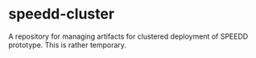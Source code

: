 # speedd-cluster
A repository for managing artifacts for clustered deployment of SPEEDD prototype.
This is rather temporary.
